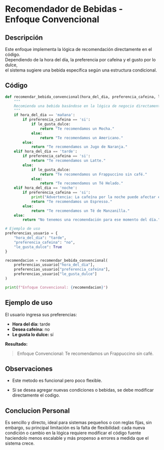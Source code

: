 # Recomendador de Bebidas - Enfoque Convencional

## Descripción
Este enfoque implementa la lógica de recomendación directamente en el código.  
Dependiendo de la hora del día, la preferencia por cafeína y el gusto por lo dulce,  
el sistema sugiere una bebida específica según una estructura condicional.

## Código
```python
def recomendar_bebida_convencional(hora_del_dia, preferencia_cafeina, le_gusta_dulce):
    """
    Recomienda una bebida basándose en la lógica de negocio directamente en el código.
    """
    if hora_del_dia == 'mañana':
        if preferencia_cafeina == 'si':
            if le_gusta_dulce:
                return "Te recomendamos un Mocha."
            else:
                return "Te recomendamos un Americano."
        else:
            return "Te recomendamos un Jugo de Naranja."
    elif hora_del_dia == 'tarde':
        if preferencia_cafeina == 'si':
            return "Te recomendamos un Latte."
        else:
            if le_gusta_dulce:
                return "Te recomendamos un Frappuccino sin café."
            else:
                return "Te recomendamos un Té Helado."
    elif hora_del_dia == 'noche':
        if preferencia_cafeina == 'si':
            print("Advertencia: La cafeína por la noche puede afectar el sueño.")
            return "Te recomendamos un Espresso."
        else:
            return "Te recomendamos un Té de Manzanilla."
    else:
        return "No tenemos una recomendación para ese momento del día."

# Ejemplo de uso
preferencias_usuario = {
    "hora_del_dia": "tarde",
    "preferencia_cafeina": "no",
    "le_gusta_dulce": True
}

recomendacion = recomendar_bebida_convencional(
    preferencias_usuario["hora_del_dia"],
    preferencias_usuario["preferencia_cafeina"],
    preferencias_usuario["le_gusta_dulce"]
)

print(f"Enfoque Convencional: {recomendacion}")
```

## Ejemplo de uso
El usuario ingresa sus preferencias:
- **Hora del día:** tarde  
- **Desea cafeína:** no  
- **Le gusta lo dulce:** sí  

**Resultado:**  
> Enfoque Convencional: Te recomendamos un Frappuccino sin café.

## Observaciones
- Este metodo es funcional pero poco flexible.  

- Si se desea agregar nuevas condiciones o bebidas, se debe modificar directamente el codigo.

## Conclucion Personal
Es sencillo y directo, ideal para sistemas pequeños o con reglas fijas, sin embargo, su principal limitación es la falta de flexibilidad: cada nueva condición o cambio en la lógica requiere modificar el código fuente haciendolo menos escalable y más propenso a errores a medida que el sistema crece.
